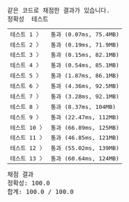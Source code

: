 <pre class="console-content"><div></div><div class="console-failed">같은 코드로 채점한 결과가 있습니다.</div><div class="console-message">정확성  테스트</div><table class="console-test-group" data-category="correctness"><tbody><tr data-testcase-id="64494"><td valign="top" class="td-label">테스트 1 <span>〉</span></td><td class="result passed">통과 (0.07ms, 75.4MB)</td></tr><tr data-testcase-id="64496"><td valign="top" class="td-label">테스트 2 <span>〉</span></td><td class="result passed">통과 (0.19ms, 71.9MB)</td></tr><tr data-testcase-id="64497"><td valign="top" class="td-label">테스트 3 <span>〉</span></td><td class="result passed">통과 (0.15ms, 82.1MB)</td></tr><tr data-testcase-id="64498"><td valign="top" class="td-label">테스트 4 <span>〉</span></td><td class="result passed">통과 (0.54ms, 85.1MB)</td></tr><tr data-testcase-id="64499"><td valign="top" class="td-label">테스트 5 <span>〉</span></td><td class="result passed">통과 (1.87ms, 86.1MB)</td></tr><tr data-testcase-id="64500"><td valign="top" class="td-label">테스트 6 <span>〉</span></td><td class="result passed">통과 (4.36ms, 92.5MB)</td></tr><tr data-testcase-id="64501"><td valign="top" class="td-label">테스트 7 <span>〉</span></td><td class="result passed">통과 (3.28ms, 92.1MB)</td></tr><tr data-testcase-id="64502"><td valign="top" class="td-label">테스트 8 <span>〉</span></td><td class="result passed">통과 (8.37ms, 104MB)</td></tr><tr data-testcase-id="64503"><td valign="top" class="td-label">테스트 9 <span>〉</span></td><td class="result passed">통과 (22.47ms, 112MB)</td></tr><tr data-testcase-id="64504"><td valign="top" class="td-label">테스트 10 <span>〉</span></td><td class="result passed">통과 (66.89ms, 125MB)</td></tr><tr data-testcase-id="94916"><td valign="top" class="td-label">테스트 11 <span>〉</span></td><td class="result passed">통과 (46.85ms, 121MB)</td></tr><tr data-testcase-id="94918"><td valign="top" class="td-label">테스트 12 <span>〉</span></td><td class="result passed">통과 (55.02ms, 139MB)</td></tr><tr data-testcase-id="94928"><td valign="top" class="td-label">테스트 13 <span>〉</span></td><td class="result passed">통과 (60.64ms, 124MB)</td></tr></tbody></table><div class="console-heading">채점 결과</div><div class="console-message">정확성: 100.0</div><div class="console-message">합계: 100.0 / 100.0</div></pre>